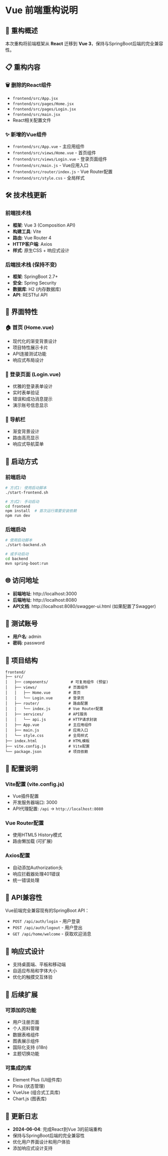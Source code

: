 # Vue 前端重构说明

## 🔄 重构概述

本次重构将前端框架从 **React** 迁移到 **Vue 3**，保持与SpringBoot后端的完全兼容性。

## 📋 重构内容

### 🗑️ 删除的React组件
- `frontend/src/App.jsx`
- `frontend/src/pages/Home.jsx`
- `frontend/src/pages/Login.jsx`
- `frontend/src/main.jsx`
- React相关配置文件

### ✨ 新增的Vue组件
- `frontend/src/App.vue` - 主应用组件
- `frontend/src/views/Home.vue` - 首页组件
- `frontend/src/views/Login.vue` - 登录页面组件
- `frontend/src/main.js` - Vue应用入口
- `frontend/src/router/index.js` - Vue Router配置
- `frontend/src/style.css` - 全局样式

## 🛠️ 技术栈更新

### 前端技术栈
- **框架**: Vue 3 (Composition API)
- **构建工具**: Vite
- **路由**: Vue Router 4
- **HTTP客户端**: Axios
- **样式**: 原生CSS + 响应式设计

### 后端技术栈 (保持不变)
- **框架**: SpringBoot 2.7+
- **安全**: Spring Security
- **数据库**: H2 (内存数据库)
- **API**: RESTful API

## 🎨 界面特性

### 🏠 首页 (Home.vue)
- 现代化的渐变背景设计
- 项目特性展示卡片
- API连接测试功能
- 响应式布局设计

### 🔐 登录页面 (Login.vue)
- 优雅的登录表单设计
- 实时表单验证
- 错误和成功消息提示
- 演示账号信息显示

### 🧭 导航栏
- 渐变背景设计
- 路由高亮显示
- 响应式导航菜单

## 🚀 启动方式

### 前端启动
```bash
# 方式1: 使用启动脚本
./start-frontend.sh

# 方式2: 手动启动
cd frontend
npm install  # 首次运行需要安装依赖
npm run dev
```

### 后端启动
```bash
# 使用启动脚本
./start-backend.sh

# 或手动启动
cd backend
mvn spring-boot:run
```

## 🌐 访问地址

- **前端地址**: http://localhost:3000
- **后端地址**: http://localhost:8080
- **API文档**: http://localhost:8080/swagger-ui.html (如果配置了Swagger)

## 👤 测试账号

- **用户名**: admin
- **密码**: password

## 📁 项目结构

```
frontend/
├── src/
│   ├── components/          # 可复用组件 (预留)
│   ├── views/              # 页面组件
│   │   ├── Home.vue        # 首页
│   │   └── Login.vue       # 登录页
│   ├── router/             # 路由配置
│   │   └── index.js        # Vue Router配置
│   ├── services/           # API服务
│   │   └── api.js          # HTTP请求封装
│   ├── App.vue             # 主应用组件
│   ├── main.js             # 应用入口
│   └── style.css           # 全局样式
├── index.html              # HTML模板
├── vite.config.js          # Vite配置
└── package.json            # 项目依赖
```

## 🔧 配置说明

### Vite配置 (vite.config.js)
- Vue插件配置
- 开发服务器端口: 3000
- API代理配置: `/api` -> `http://localhost:8080`

### Vue Router配置
- 使用HTML5 History模式
- 路由懒加载 (可扩展)

### Axios配置
- 自动添加Authorization头
- 响应拦截器处理401错误
- 统一错误处理

## 🎯 API兼容性

Vue前端完全兼容现有的SpringBoot API：

- `POST /api/auth/login` - 用户登录
- `POST /api/auth/logout` - 用户登出
- `GET /api/home/welcome` - 获取欢迎消息

## 📱 响应式设计

- 支持桌面端、平板和移动端
- 自适应布局和字体大小
- 优化的触摸交互体验

## 🔮 后续扩展

### 可添加的功能
- 用户注册页面
- 个人资料管理
- 数据表格组件
- 图表展示组件
- 国际化支持 (i18n)
- 主题切换功能

### 可集成的库
- Element Plus (UI组件库)
- Pinia (状态管理)
- VueUse (组合式工具库)
- Chart.js (图表库)

## 📝 更新日志

- **2024-06-04**: 完成React到Vue 3的前端重构
- 保持与SpringBoot后端的完全兼容性
- 优化用户界面设计和用户体验
- 添加响应式设计支持 
